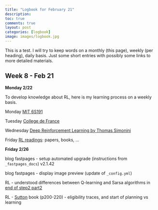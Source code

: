 ```yaml
---
title: "Logbook for February 21"
description: 
toc: true
comments: true
layout: post
categories: [logbook]
image: images/logbook.jpg
---
```




This is a test. I will try to keep words on a monthly (this page), weekly (per heading), daily basis. Just some short entries with possibly some links to more detailed materials.



## Week 8 - Feb 21

**Monday 2/22**

To develop knowledge about RL, here is my learning process on a weekly basis.

Monday [MIT 6S191](/guillaume_blog/blog/learning-MIT-6.S191-2021.html)

Tuesday [College de France](/guillaume_blog/blog/college-de-france-representations-parcimonieuses.html)

Wednesday [Deep Reinforcement Learning by Thomas Simonini](/guillaume_blog/blog/an-introduction-to-deep-reinforcement-learning.html)

Friday [RL readings](https://github.com/castorfou/datascience-papers): papers, books, ...



**Friday 2/26**

blog fastpages - setup automated upgrade (instructions from `_fastpages_docs`) v2.1.42

blog fastpages - display image preview (update of `_config.yml`)

RL - understood differences between Q-learning and Sarsa algorithms in [end of step2 part2](/guillaume_blog/blog/Deep-Reinforcement-Learning-Course-by-Thomas-Simonini.html)

RL - [Sutton](/guillaume_blog/blog/reinforcement-learning-readings.html) book (p200-220) - eligibility traces, and start of planning vs learning